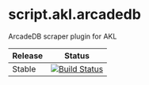 # script.akl.arcadedb
ArcadeDB scraper plugin for AKL

| Release | Status |
|----|----|
| Stable |[![Build Status](https://dev.azure.com/jnpro/AKL/_apis/build/status/script.akl.arcadedb?branchName=main)](https://dev.azure.com/jnpro/AKL/_build/latest?definitionId=14&branchName=main) |
